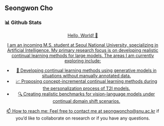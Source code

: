 ## Seongwon Cho

### 📊 Github Stats
<div align="center">
<a href='https://github.com/seongwon980/github-stats-transparent'>
  
Hello, World! 👋

I am an incoming M.S. student at Seoul National University, specializing in Artificial Intelligence. My primary research focus is on developing realistic continual learning methods for large models. The areas I am currently exploring include:

- 🤖 Developing continual learning methods using generative models in situations without manually annotated data.
- 📈 Proposing concept-incremental continual learning methods during the personalization process of T2I models.
- 🔍 Creating realistic benchmarks for vision-language models under continual domain shift scenarios.


📫 How to reach me: Feel free to contact me at seongwoncho@snu.ac.kr if you’d like to collaborate on research or if you have any questions.

